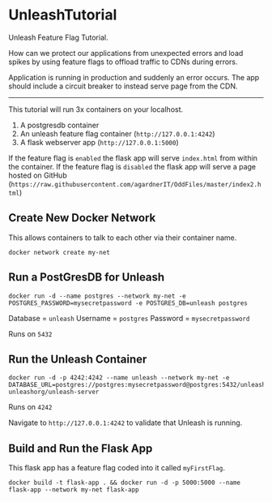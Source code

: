 # UnleashTutorial
Unleash Feature Flag Tutorial.

How can we protect our applications from unexpected errors and load spikes by using feature flags to offload traffic to CDNs during errors.

Application is running in production and suddenly an error occurs. The app should include a circuit breaker to instead serve page from the CDN.

----

This tutorial will run 3x containers on your localhost.

1. A postgresdb container
1. An unleash feature flag container (`http://127.0.0.1:4242`)
1. A flask webserver app (`http://127.0.0.1:5000`)

If the feature flag is `enabled` the flask app will serve `index.html` from within the container.
If the feature flag is `disabled` the flask app will serve a page hosted on GitHub (`https://raw.githubusercontent.com/agardnerIT/OddFiles/master/index2.html`)

## Create New Docker Network
This allows containers to talk to each other via their container name.

```
docker network create my-net
```

## Run a PostGresDB for Unleash
```
docker run -d --name postgres --network my-net -e POSTGRES_PASSWORD=mysecretpassword -e POSTGRES_DB=unleash postgres
```
Database = `unleash`
Username = `postgres`
Password = `mysecretpassword`

Runs on `5432`

## Run the Unleash Container
```
docker run -d -p 4242:4242 --name unleash --network my-net -e DATABASE_URL=postgres://postgres:mysecretpassword@postgres:5432/unleash unleashorg/unleash-server
```
Runs on `4242`

Navigate to `http://127.0.0.1:4242` to validate that Unleash is running.

## Build and Run the Flask App
This flask app has a feature flag coded into it called `myFirstFlag`.

```
docker build -t flask-app . && docker run -d -p 5000:5000 --name flask-app --network my-net flask-app
```
